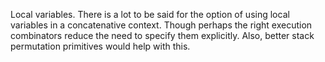 Local variables.
There is a lot to be said for the option of using local variables in a concatenative context. Though perhaps the right execution combinators reduce the need to specify them explicitly. Also,
better stack permutation primitives would help with this.

